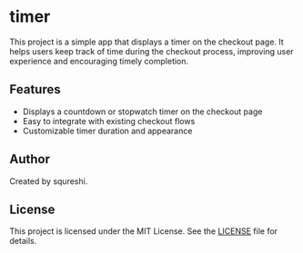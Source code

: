 # timer

This project is a simple app that displays a timer on the checkout page. It helps users keep track of time during the checkout process, improving user experience and encouraging timely completion.

## Features

- Displays a countdown or stopwatch timer on the checkout page
- Easy to integrate with existing checkout flows
- Customizable timer duration and appearance

## Author

Created by squreshi.

## License

This project is licensed under the MIT License. See the [LICENSE](LICENSE) file for details.
